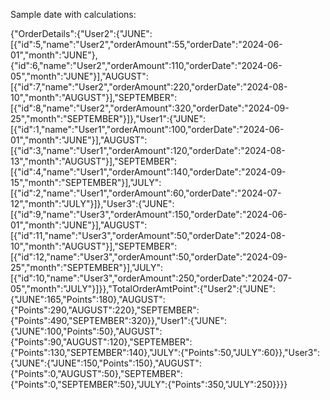 Sample date with calculations:

{"OrderDetails":{"User2":{"JUNE":[{"id":5,"name":"User2","orderAmount":55,"orderDate":"2024-06-01","month":"JUNE"},{"id":6,"name":"User2","orderAmount":110,"orderDate":"2024-06-05","month":"JUNE"}],"AUGUST":[{"id":7,"name":"User2","orderAmount":220,"orderDate":"2024-08-10","month":"AUGUST"}],"SEPTEMBER":[{"id":8,"name":"User2","orderAmount":320,"orderDate":"2024-09-25","month":"SEPTEMBER"}]},"User1":{"JUNE":[{"id":1,"name":"User1","orderAmount":100,"orderDate":"2024-06-01","month":"JUNE"}],"AUGUST":[{"id":3,"name":"User1","orderAmount":120,"orderDate":"2024-08-13","month":"AUGUST"}],"SEPTEMBER":[{"id":4,"name":"User1","orderAmount":140,"orderDate":"2024-09-15","month":"SEPTEMBER"}],"JULY":[{"id":2,"name":"User1","orderAmount":60,"orderDate":"2024-07-12","month":"JULY"}]},"User3":{"JUNE":[{"id":9,"name":"User3","orderAmount":150,"orderDate":"2024-06-01","month":"JUNE"}],"AUGUST":[{"id":11,"name":"User3","orderAmount":50,"orderDate":"2024-08-10","month":"AUGUST"}],"SEPTEMBER":[{"id":12,"name":"User3","orderAmount":50,"orderDate":"2024-09-25","month":"SEPTEMBER"}],"JULY":[{"id":10,"name":"User3","orderAmount":250,"orderDate":"2024-07-05","month":"JULY"}]}},"TotalOrderAmtPoint":{"User2":{"JUNE":{"JUNE":165,"Points":180},"AUGUST":{"Points":290,"AUGUST":220},"SEPTEMBER":{"Points":490,"SEPTEMBER":320}},"User1":{"JUNE":{"JUNE":100,"Points":50},"AUGUST":{"Points":90,"AUGUST":120},"SEPTEMBER":{"Points":130,"SEPTEMBER":140},"JULY":{"Points":50,"JULY":60}},"User3":{"JUNE":{"JUNE":150,"Points":150},"AUGUST":{"Points":0,"AUGUST":50},"SEPTEMBER":{"Points":0,"SEPTEMBER":50},"JULY":{"Points":350,"JULY":250}}}}

